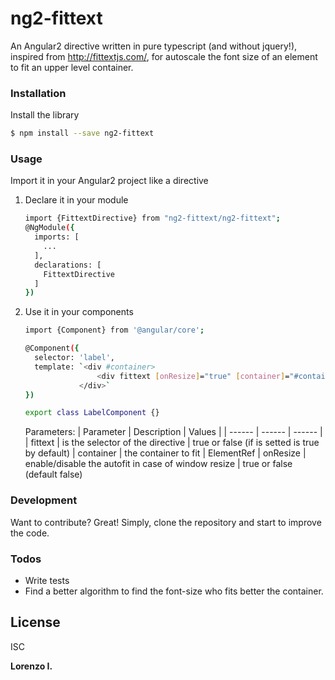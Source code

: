 # ng2-fittext

An Angular2 directive written in pure typescript (and without jquery!), inspired from http://fittextjs.com/, for autoscale the font size of an element to fit an upper level container.

### Installation

Install the library
```sh
$ npm install --save ng2-fittext
```

### Usage

Import it in your Angular2 project like a directive

1) Declare it in your module
    ```sh
    import {FittextDirective} from "ng2-fittext/ng2-fittext";
    @NgModule({
      imports: [
        ...
      ],
      declarations: [
        FittextDirective
      ]
    })
    
    ```
    
1) Use it in your components
    ```sh
   import {Component} from '@angular/core';
   
    @Component({
      selector: 'label',
      template: `<div #container>
                    <div fittext [onResize]="true" [container]="#container">Bla bla bla...</div>
                </div>`
    })
    
    export class LabelComponent {}

    ```

    Parameters:
    | Parameter | Description | Values |
    | ------ | ------ | ------ |
    | fittext | is the selector of the directive | true or false (if is setted is true by default)
    | container | the container to fit | ElementRef
    | onResize | enable/disable the autofit in case of window resize | true or false (default false)



### Development

Want to contribute? Great!
Simply, clone the repository and start to improve the code.

### Todos

 - Write tests
 - Find a better algorithm to find the font-size who fits better the container.

License
----

ISC


**Lorenzo I.**
  
